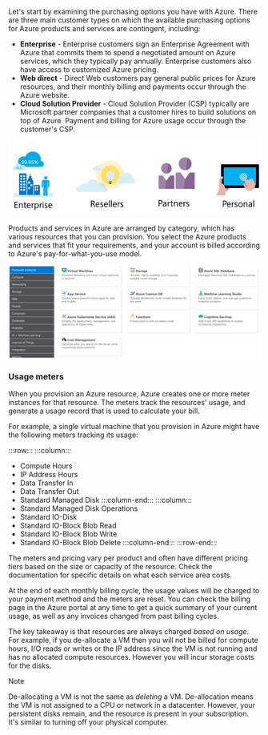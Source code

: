 Let's start by examining the purchasing options you have with Azure. There are three main customer types on which the available purchasing options for Azure products and services are contingent, including:

- **Enterprise** - Enterprise customers sign an Enterprise Agreement with Azure that commits them to spend a negotiated amount on Azure services, which they typically pay annually. Enterprise customers also have access to customized Azure pricing.
- **Web direct** - Direct Web customers pay general public prices for Azure resources, and their monthly billing and payments occur through the Azure website.
- **Cloud Solution Provider** - Cloud Solution Provider (CSP) typically are Microsoft partner companies that a customer hires to build solutions on top of Azure. Payment and billing for Azure usage occur through the customer's CSP.

![Depiction of the various Azure subscription options](../media/1a-subscription-options.png)

Products and services in Azure are arranged by category, which has various resources that you can provision. You select the Azure products and services that fit your requirements, and your account is billed according to Azure's pay-for-what-you-use model.

![Depiction of the various Azure products with the Featured products selection highlighted, displaying names and short descriptions of those products](../media/1a-Azure-products-overview.png)

### Usage meters

When you provision an Azure resource, Azure creates one or more meter instances for that resource. The meters track the resources' usage, and generate a usage record that is used to calculate your bill.

For example, a single virtual machine that you provision in Azure might have the following meters tracking its usage:

:::row:::
  :::column:::
- Compute Hours
- IP Address Hours
- Data Transfer In
- Data Transfer Out
- Standard Managed Disk
  :::column-end:::
  :::column:::
- Standard Managed Disk Operations
- Standard IO-Disk
- Standard IO-Block Blob Read
- Standard IO-Block Blob Write
- Standard IO-Block Blob Delete
  :::column-end:::
:::row-end:::

The meters and pricing vary per product and often have different pricing tiers based on the size or capacity of the resource. Check the documentation for specific details on what each service area costs.

At the end of each monthly billing cycle, the usage values will be charged to your payment method and the meters are reset. You can check the billing page in the Azure portal at any time to get a quick summary of your current usage, as well as any invoices changed from past billing cycles. 

The key takeaway is that resources are always charged _based on usage_. For example, if you de-allocate a VM then you will not be billed for compute hours, I/O reads or writes or the IP address since the VM is not running and has no allocated compute resources. However you will incur storage costs for the disks.

> [!NOTE]
> De-allocating a VM is not the same as _deleting_ a VM. De-allocation means the VM is not assigned to a CPU or network in a datacenter. However, your persistent disks remain, and the resource is present in your subscription. It's similar to turning off your physical computer. 